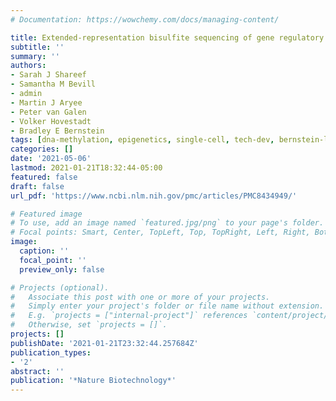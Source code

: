 ```yaml
---
# Documentation: https://wowchemy.com/docs/managing-content/

title: Extended-representation bisulfite sequencing of gene regulatory elements in multiplexed samples and single cells
subtitle: ''
summary: ''
authors:
- Sarah J Shareef
- Samantha M Bevill
- admin
- Martin J Aryee
- Peter van Galen 
- Volker Hovestadt
- Bradley E Bernstein
tags: [dna-methylation, epigenetics, single-cell, tech-dev, bernstein-lab]
categories: []
date: '2021-05-06'
lastmod: 2021-01-21T18:32:44-05:00
featured: false
draft: false
url_pdf: 'https://www.ncbi.nlm.nih.gov/pmc/articles/PMC8434949/'

# Featured image
# To use, add an image named `featured.jpg/png` to your page's folder.
# Focal points: Smart, Center, TopLeft, Top, TopRight, Left, Right, BottomLeft, Bottom, BottomRight.
image:
  caption: ''
  focal_point: ''
  preview_only: false

# Projects (optional).
#   Associate this post with one or more of your projects.
#   Simply enter your project's folder or file name without extension.
#   E.g. `projects = ["internal-project"]` references `content/project/deep-learning/index.md`.
#   Otherwise, set `projects = []`.
projects: []
publishDate: '2021-01-21T23:32:44.257684Z'
publication_types:
- '2'
abstract: ''
publication: '*Nature Biotechnology*'
---
```

